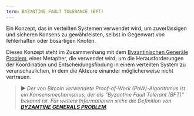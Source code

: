 ```yaml
---
term: BYZANTINE FAULT TOLERANCE (BFT)
---
```


Ein Konzept, das in verteilten Systemen verwendet wird, um zuverlässigen und sicheren Konsens zu gewährleisten, selbst in Gegenwart von fehlerhaften oder bösartigen Knoten.

Dieses Konzept steht im Zusammenhang mit dem [Byzantinischen Generäle Problem](/dictionnaire/P.md#prob.-des-généraux-byzantins), einer Metapher, die verwendet wird, um die Herausforderungen der Koordination und Entscheidungsfindung in einem verteilten System zu veranschaulichen, in dem die Akteure einander möglicherweise nicht vertrauen.

> ► *Der von Bitcoin verwendete Proof-of-Work (PoW)-Algorithmus ist ein Konsensmechanismus, der als "Byzantine Fault Tolerant (BFT)" bekannt ist. Für weitere Informationen siehe die Definition von **[BYZANTINE GENERALS PROBLEM](/dictionnaire/P.md#prob.-des-généraux-byzantins)**.*